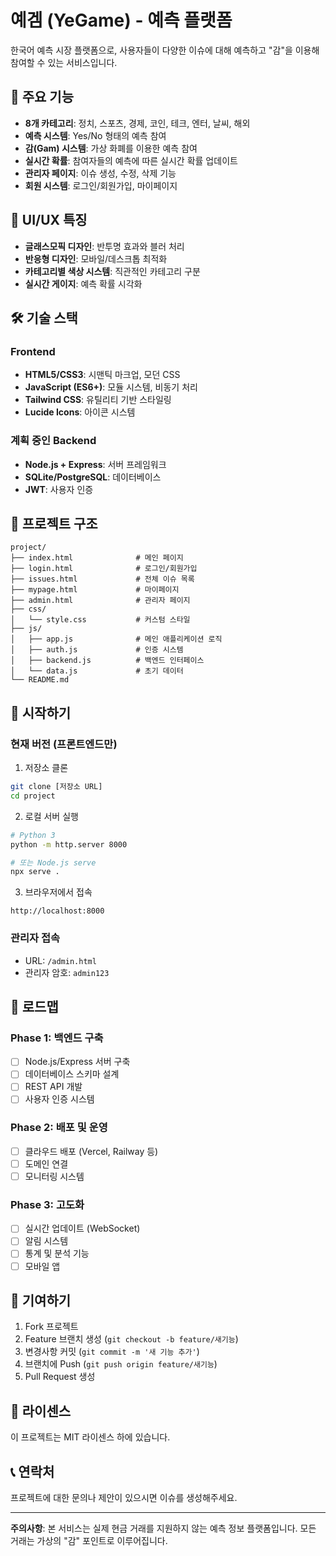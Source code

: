 # 예겜 (YeGame) - 예측 플랫폼

한국어 예측 시장 플랫폼으로, 사용자들이 다양한 이슈에 대해 예측하고 "감"을 이용해 참여할 수 있는 서비스입니다.

## 🚀 주요 기능

- **8개 카테고리**: 정치, 스포츠, 경제, 코인, 테크, 엔터, 날씨, 해외
- **예측 시스템**: Yes/No 형태의 예측 참여
- **감(Gam) 시스템**: 가상 화폐를 이용한 예측 참여
- **실시간 확률**: 참여자들의 예측에 따른 실시간 확률 업데이트
- **관리자 페이지**: 이슈 생성, 수정, 삭제 기능
- **회원 시스템**: 로그인/회원가입, 마이페이지

## 🎨 UI/UX 특징

- **글래스모픽 디자인**: 반투명 효과와 블러 처리
- **반응형 디자인**: 모바일/데스크톱 최적화
- **카테고리별 색상 시스템**: 직관적인 카테고리 구분
- **실시간 게이지**: 예측 확률 시각화

## 🛠 기술 스택

### Frontend
- **HTML5/CSS3**: 시맨틱 마크업, 모던 CSS
- **JavaScript (ES6+)**: 모듈 시스템, 비동기 처리
- **Tailwind CSS**: 유틸리티 기반 스타일링
- **Lucide Icons**: 아이콘 시스템

### 계획 중인 Backend
- **Node.js + Express**: 서버 프레임워크
- **SQLite/PostgreSQL**: 데이터베이스
- **JWT**: 사용자 인증

## 📁 프로젝트 구조

```
project/
├── index.html              # 메인 페이지
├── login.html              # 로그인/회원가입
├── issues.html             # 전체 이슈 목록
├── mypage.html             # 마이페이지
├── admin.html              # 관리자 페이지
├── css/
│   └── style.css           # 커스텀 스타일
├── js/
│   ├── app.js              # 메인 애플리케이션 로직
│   ├── auth.js             # 인증 시스템
│   ├── backend.js          # 백엔드 인터페이스
│   └── data.js             # 초기 데이터
└── README.md
```

## 🚀 시작하기

### 현재 버전 (프론트엔드만)
1. 저장소 클론
```bash
git clone [저장소 URL]
cd project
```

2. 로컬 서버 실행
```bash
# Python 3
python -m http.server 8000

# 또는 Node.js serve
npx serve .
```

3. 브라우저에서 접속
```
http://localhost:8000
```

### 관리자 접속
- URL: `/admin.html`
- 관리자 암호: `admin123`

## 🔮 로드맵

### Phase 1: 백엔드 구축
- [ ] Node.js/Express 서버 구축
- [ ] 데이터베이스 스키마 설계
- [ ] REST API 개발
- [ ] 사용자 인증 시스템

### Phase 2: 배포 및 운영
- [ ] 클라우드 배포 (Vercel, Railway 등)
- [ ] 도메인 연결
- [ ] 모니터링 시스템

### Phase 3: 고도화
- [ ] 실시간 업데이트 (WebSocket)
- [ ] 알림 시스템
- [ ] 통계 및 분석 기능
- [ ] 모바일 앱

## 🤝 기여하기

1. Fork 프로젝트
2. Feature 브랜치 생성 (`git checkout -b feature/새기능`)
3. 변경사항 커밋 (`git commit -m '새 기능 추가'`)
4. 브랜치에 Push (`git push origin feature/새기능`)
5. Pull Request 생성

## 📄 라이센스

이 프로젝트는 MIT 라이센스 하에 있습니다.

## 📞 연락처

프로젝트에 대한 문의나 제안이 있으시면 이슈를 생성해주세요.

---

**주의사항**: 본 서비스는 실제 현금 거래를 지원하지 않는 예측 정보 플랫폼입니다. 모든 거래는 가상의 "감" 포인트로 이루어집니다.